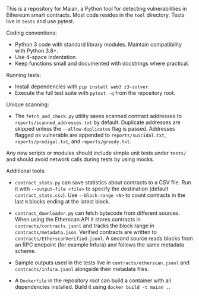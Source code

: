 This is a repository for Maian, a Python tool for detecting vulnerabilities in Ethereum smart contracts. Most code resides in the `tool` directory. Tests live in `tests` and use pytest.

Coding conventions:
- Python 3 code with standard library modules. Maintain compatibility with Python 3.8+.
- Use 4-space indentation.
- Keep functions small and documented with docstrings where practical.

Running tests:
- Install dependencies with `pip install web3 z3-solver`.
- Execute the full test suite with `pytest -q` from the repository root.

Unique scanning:
- The `fetch_and_check.py` utility saves scanned contract addresses to
  `reports/scanned_addresses.txt` by default. Duplicate addresses are skipped
  unless the `--allow-duplicates` flag is passed.
  Addresses flagged as vulnerable are appended to
  `reports/suicidal.txt`, `reports/prodigal.txt`, and `reports/greedy.txt`.

Any new scripts or modules should include simple unit tests under `tests/` and should avoid network calls during tests by using mocks.

Additional tools:

- `contract_stats.py` can save statistics about contracts to a CSV file. Run it with
  `--output-file <file>` to specify the destination (default `contract_stats.csv`).
  Use `--block-range <N>` to count contracts in the last `N` blocks ending at the latest block.
- `contract_downloader.py` can fetch bytecode from different sources. When using
  the Etherscan API it stores contracts in `contracts/contracts.jsonl` and
  tracks the block range in `contracts/metadata.json`. Verified contracts are
  written to `contracts/EtherscanVerified.jsonl`. A second source reads blocks
  from an RPC endpoint (for example Infura) and follows the same metadata
  scheme.
- Sample outputs used in the tests live in `contracts/etherscan.jsonl` and
  `contracts/infura.jsonl` alongside their metadata files.

- A `Dockerfile` in the repository root can build a container with all
  dependencies installed. Build it using `docker build -t maian .`.

